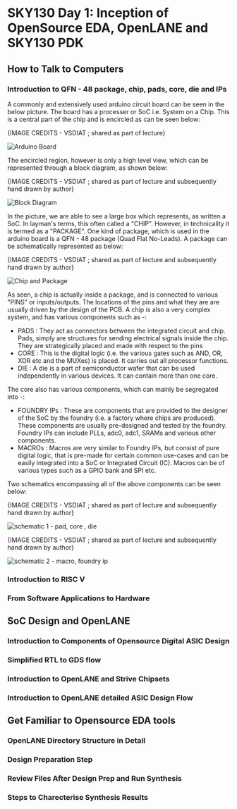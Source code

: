 # SKY130 Day 1: Inception of OpenSource EDA, OpenLANE and SKY130 PDK

## How to Talk to Computers

### Introduction to QFN - 48 package, chip, pads, core, die and IPs
A commonly and extensively used arduino circuit board can be seen in the below picture. The board has a processer or SoC i.e. System on a Chip. This is a central part of the chip and is encircled as can be seen below: 

{IMAGE CREDITS - VSDIAT ; shared as part of lecture}

![Arduino Board](https://github.com/ojasvi-shah/Advanced-Physical-Design-Using-OpenLANE--Ojasvi-Shah/assets/163879237/ee3cc1ca-c4b2-4879-9310-e6b18eb70959)

The encircled region, however is only a high level view, which can be represented through a block diagram, as shown below:

{IMAGE CREDITS - VSDIAT ; shared as part of lecture and subsequently hand drawn by author}

![Block Diagram](https://github.com/ojasvi-shah/Advanced-Physical-Design-Using-OpenLANE--Ojasvi-Shah/assets/163879237/df9eced4-0311-45ce-b6a4-ccbd5e04bb25)

In the picture, we are able to see a large box which represents, as written a SoC. In layman's terms, this often called a "CHIP". However, in technicality it is termed as a "PACKAGE". One kind of package, which is used in the arduino board is a QFN - 48 package (Quad Flat No-Leads). A package can be schematically represented as below:

{IMAGE CREDITS - VSDIAT ; shared as part of lecture and subsequently hand drawn by author}

![Chip and Package](https://github.com/ojasvi-shah/Advanced-Physical-Design-Using-OpenLANE--Ojasvi-Shah/assets/163879237/230f9986-466d-4423-8526-131efee694a0)

As seen, a chip is actually inside a package, and is connected to various "PINS" or inputs/outputs. The locations of the pins and what they are are usually driven by the design of the PCB. A chip is also a very complex system, and has various components such as -: 

* PADS : They act as connectors between the integrated circuit and chip. Pads, simply are structures for sending electrical signals inside the chip. They are strategically placed and made with respect to the pins
* CORE : This is the digital logic (i.e. the various gates such as AND, OR, XOR etc and the MUXes) is placed. It carries out all processor functions.
* DIE : A die is a part of semiconductor wafer that can be used independently in various devices. It can contain more than one core.

The core also has various components, which can mainly be segregated into -:

* FOUNDRY IPs : These are components that are provided to the designer of the SoC by the foundry (i.e. a factory where chips are produced). These components are usually pre-designed and tested by the foundry. Foundry IPs can include PLLs, adc0, adc1, SRAMs and various other components.
* MACROs : Macros are very similar to Foundry IPs, but consist of pure digital logic, that is pre-made for certain common use-cases and can be easily integrated into a SoC or Integrated Circuit (IC). Macros can be of various types such as a GPIO bank and SPI etc.

Two schematics encompassing all of the above components can be seen below:

{IMAGE CREDITS - VSDIAT ; shared as part of lecture and subsequently hand drawn by author}

![schematic 1 - pad, core , die](https://github.com/ojasvi-shah/Advanced-Physical-Design-Using-OpenLANE--Ojasvi-Shah/assets/163879237/9568c3b3-1086-4146-b43a-9768632db86c)

{IMAGE CREDITS - VSDIAT ; shared as part of lecture and subsequently hand drawn by author}

![schematic 2 - macro, foundry ip](https://github.com/ojasvi-shah/Advanced-Physical-Design-Using-OpenLANE--Ojasvi-Shah/assets/163879237/bb43afab-53f8-4697-96ce-a711ced50c59)

### Introduction to RISC V
### From Software Applications to Hardware

## SoC Design and OpenLANE

### Introduction to Components of Opensource Digital ASIC Design
### Simplified RTL to GDS flow
### Introduction to OpenLANE and Strive Chipsets
### Introduction to OpenLANE detailed ASIC Design Flow

## Get Familiar to Opensource EDA tools

### OpenLANE Directory Structure in Detail
### Design Preparation Step
### Review Files After Design Prep and Run Synthesis
### Steps to Charecterise Synthesis Results





